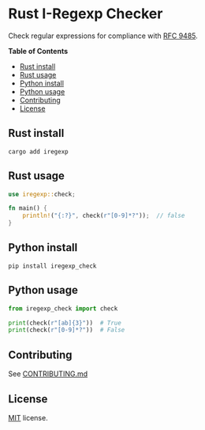 # Rust I-Regexp Checker

Check regular expressions for compliance with [RFC 9485](https://datatracker.ietf.org/doc/html/rfc9485).

**Table of Contents**

- [Rust install](#rust-install)
- [Rust usage](#rust-usage)
- [Python install](#python-install)
- [Python usage](#python-usage)
- [Contributing](#contributing)
- [License](#license)

## Rust install

```
cargo add iregexp
```

## Rust usage

```rust
use iregexp::check;

fn main() {
    println!("{:?}", check(r"[0-9]*?"));  // false
}
```

## Python install

```
pip install iregexp_check
```

## Python usage

```python
from iregexp_check import check

print(check(r"[ab]{3}"))  # True
print(check(r"[0-9]*?"))  # False
```

## Contributing

See [CONTRIBUTING.md](https://github.com/jg-rp/rust-iregexp/blob/main/.github/CONTRIBUTING.md)

## License

[MIT](https://spdx.org/licenses/MIT.html) license.

